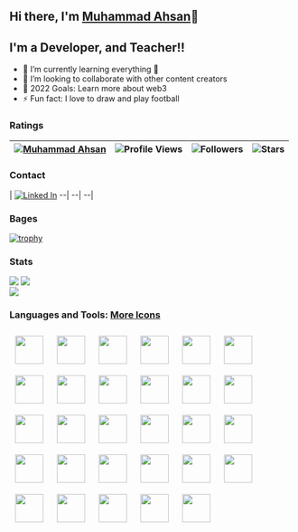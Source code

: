 ## Hi there, I'm [Muhammad Ahsan](https://github.com/ahsansoftengineer/)👋 

## I'm a Developer, and Teacher!!

- 🌱 I’m currently learning everything 🤣
- 👯 I’m looking to collaborate with other content creators
- 🥅 2022 Goals: Learn more about web3
- ⚡ Fun fact: I love to draw and play football

### Ratings

| [![Muhammad Ahsan](https://img.shields.io/badge/MUHAMMAD-AHSAN-<COLOR>.svg)](https://shields.io/) | ![Profile Views](https://komarev.com/ghpvc/?username=ahsansoftengineer&color=green) | ![Followers](https://img.shields.io/github/followers/ahsansoftengineer) | ![Stars](https://img.shields.io/github/stars/ahsansoftengineer?label=Profile%20Stars&logo=Profile%20stars&logoColor=g) | 
--| --| --| --|

### Contact
| [![Linked In](https://img.shields.io/badge/linkedin-%230077B5.svg?style=for-the-badge&logo=linkedin)](https://www.linkedin.com/in/muhammad-ahsan-saifi-1511a6191/)
--| --| --|

### Bages
[![trophy](https://github-profile-trophy.vercel.app/?username=ahsansoftengineer&margin-w=8&row=2&column=3&align=center)](https://github.com/ryo-ma/github-profile-trophy)
<!--
[![My GitHub Stats](https://github-readme-stats.vercel.app/api/?username=ahsansoftengineer&count_private=true&theme=tokyonight&showicons=true)]()
[![My GitHub Language Stats](https://github-readme-stats.vercel.app/api/top-langs/?username=ahsansoftengineer&langs_count=5&theme=tokyonight)]()
-->
### Stats
![](https://github-readme-stats.vercel.app/api?username=ahsansoftengineer&theme=light&hide_border=false&include_all_commits=true&count_private=true)
![](https://github-readme-streak-stats.herokuapp.com?user=ahsansoftengineer&theme=light&hide_border=false)<br/>
![](https://github-readme-stats.vercel.app/api/top-langs?username=ahsansoftengineer&theme=light&hide_border=false&include_all_commits=true&count_private=true&layout=compact)

### Languages and Tools: [More Icons](https://devicon.dev/)

<img width="50px" style="padding:10px;" src="https://cdn.jsdelivr.net/gh/devicons/devicon/icons/csharp/csharp-original.svg" />
<img width="50px" style="padding:10px;" src="https://cdn.jsdelivr.net/gh/devicons/devicon/icons/dotnetcore/dotnetcore-original.svg" />
<img width="50px" style="padding:10px;" src="https://cdn.jsdelivr.net/gh/devicons/devicon/icons/nuget/nuget-original.svg" />
<img width="50px" style="padding:10px;" src="https://cdn.jsdelivr.net/gh/devicons/devicon/icons/azure/azure-original.svg" />

<img width="50px" style="padding:10px;" src="https://cdn.jsdelivr.net/gh/devicons/devicon/icons/npm/npm-original-wordmark.svg" />
<img width="50px" style="padding:10px;" src="https://cdn.jsdelivr.net/gh/devicons/devicon/icons/javascript/javascript-plain.svg" />
<img width="50px" style="padding:10px;" src="https://cdn.jsdelivr.net/gh/devicons/devicon/icons/typescript/typescript-plain.svg" />
<img width="50px" style="padding:10px;" src="https://cdn.jsdelivr.net/gh/devicons/devicon/icons/angularjs/angularjs-plain.svg" />
<img width="50px" style="padding:10px;" src="https://cdn.jsdelivr.net/gh/devicons/devicon/icons/react/react-original-wordmark.svg" />
<img width="50px" style="padding:10px;" src="https://cdn.jsdelivr.net/gh/devicons/devicon/icons/react/react-original.svg" />
<img width="50px" style="padding:10px;" src="https://cdn.jsdelivr.net/gh/devicons/devicon/icons/sass/sass-original.svg" />
<img width="50px" style="padding:10px;" src="https://cdn.jsdelivr.net/gh/devicons/devicon/icons/less/less-plain-wordmark.svg" />

<img width="50px" style="padding:10px;" src="https://cdn.jsdelivr.net/gh/devicons/devicon/icons/html5/html5-plain.svg" />
<img width="50px" style="padding:10px;" src="https://cdn.jsdelivr.net/gh/devicons/devicon/icons/css3/css3-original.svg" />
<img width="50px" style="padding:10px;" src="https://cdn.jsdelivr.net/gh/devicons/devicon/icons/tailwindcss/tailwindcss-plain.svg" />

<img width="50px" style="padding:10px;" src="https://cdn.jsdelivr.net/gh/devicons/devicon/icons/microsoftsqlserver/microsoftsqlserver-plain-wordmark.svg" />
<img width="50px" style="padding:10px;" src="https://cdn.jsdelivr.net/gh/devicons/devicon/icons/mysql/mysql-original-wordmark.svg" />
<img width="50px" style="padding:10px;" src="https://cdn.jsdelivr.net/gh/devicons/devicon/icons/redis/redis-original.svg" />
<img width="50px" style="padding:10px;" src="https://cdn.jsdelivr.net/gh/devicons/devicon/icons/mongodb/mongodb-original-wordmark.svg" />
<img width="50px" style="padding:10px;" src="https://cdn.jsdelivr.net/gh/devicons/devicon/icons/graphql/graphql-plain.svg" />
<img width="50px" style="padding:10px;" src="https://cdn.jsdelivr.net/gh/devicons/devicon/icons/firebase/firebase-plain-wordmark.svg" />

<img width="50px" style="padding:10px;" src="https://cdn.jsdelivr.net/gh/devicons/devicon/icons/github/github-original-wordmark.svg" />
<img width="50px" style="padding:10px;" src="https://cdn.jsdelivr.net/gh/devicons/devicon/icons/git/git-plain.svg" />
<img width="50px" style="padding:10px;" src="https://cdn.jsdelivr.net/gh/devicons/devicon/icons/gitlab/gitlab-original-wordmark.svg" />
<img width="50px" style="padding:10px;" src="https://cdn.jsdelivr.net/gh/devicons/devicon/icons/docker/docker-original.svg" />
<img width="50px" style="padding:10px;" src="https://cdn.jsdelivr.net/gh/devicons/devicon/icons/kubernetes/kubernetes-plain-wordmark.svg" />

<img width="50px" style="padding:10px;" src="https://cdn.jsdelivr.net/gh/devicons/devicon/icons/vscode/vscode-original-wordmark.svg" />
<img width="50px" style="padding:10px;" src="https://cdn.jsdelivr.net/gh/devicons/devicon/icons/visualstudio/visualstudio-plain.svg" />
<img width="50px" style="padding:10px;" src="https://cdn.jsdelivr.net/gh/devicons/devicon/icons/intellij/intellij-original.svg" />






